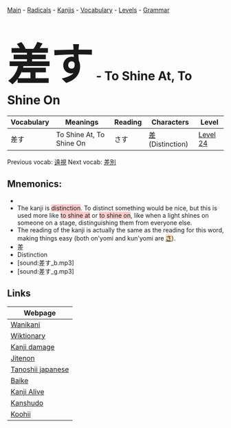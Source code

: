 <style> bigfont {font-size: 100px}</style>
[Main](../README.md) -
[Radicals](../radicals.md) -
[Kanjis](../kanjis.md) -
[Vocabulary](../vocabulary.md) -
[Levels](../levels.md) -
[Grammar](../grammar.md)
# <bigfont> 差す</bigfont> - To Shine At, To Shine On 

| Vocabulary | Meanings | Reading | Characters | Level |
| --- | --- | --- | --- | --- |
| 差す | To Shine At, To Shine On | さす |  [差](../kanjis/差.md) (Distinction) | [Level 24](../levels/wk_level24.md) |

Previous vocab: [遠視](遠視.md) Next vocab: [差別](差別.md) 

## Mnemonics:

* 
* The kanji is <span style="background-color:#ffcccb"> distinction</span>. To distinct something would be nice, but this is used more like <span style="background-color:#ffcccb"> to shine at</span> or <span style="background-color:#ffcccb"> to shine on</span>, like when a light shines on someone on a stage, distinguishing them from everyone else.
* The reading of the kanji is actually the same as the reading for this word, making things easy (both on'yomi and kun'yomi are <span style="background-color:#fed8b1"> [さ](https://jisho.org/search/さ)</span>).
* 差
* Distinction
* [sound:差す_b.mp3]
* [sound:差す_g.mp3]


## Links 

| Webpage |
| --- |
| [Wanikani          ](https://www.wanikani.com/kanji/差す) |
| [Wiktionary        ](https://en.wiktionary.org/wiki/差す) |
| [Kanji damage      ](http://www.kanjidamage.com/kanji/search?utf8=✓&q=差す) |
| [Jitenon           ](https://jitenon.com/kanji/差す) |
| [Tanoshii japanese ](https://www.tanoshiijapanese.com/dictionary/kanji.cfm?k=差す) |
| [Baike             ](https://baike.baidu.com/item/差す) |
| [Kanji Alive       ](https://app.kanjialive.com/差す) |
| [Kanshudo          ](https://www.kanshudo.com/searchmn?q=差す) |
| [Koohii            ](https://kanji.koohii.com/study/kanji/差す) |
